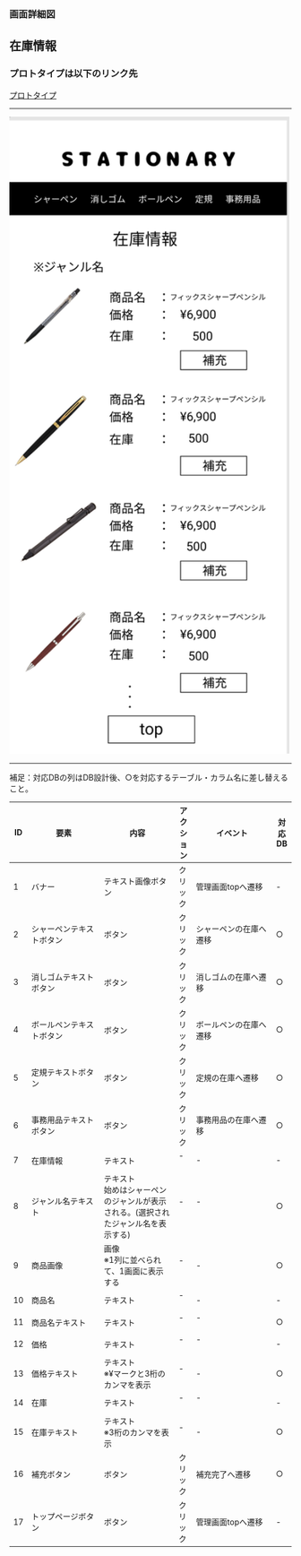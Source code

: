 ### 画面詳細図
## 在庫情報
### プロトタイプは以下のリンク先
[プロトタイプ](https://www.figma.com/file/YN8g4ahM3raStzCZMDXhNA/stationary?node-id=1%3A2)
*****
<img src="img/在庫情報.png" width="500">

*****
補足：対応DBの列はDB設計後、○を対応するテーブル・カラム名に差し替えること。

| ID | 要素 | 内容 | アクション | イベント | 対応DB |
|----|------|-----|------------|---------|-------|
|1   |バナー　　　　　　       |テキスト画像ボタン|クリック|管理画面topへ遷移　　　　|-|
|2   |シャーペンテキストボタン　|ボタン　　　　　　|クリック|シャーペンの在庫へ遷移　　|○|
|3   |消しゴムテキストボタン   |ボタン　　　　　　|クリック|消しゴムの在庫へ遷移　　　|○|
|4   |ボールペンテキストボタン |ボタン　　　　　　|クリック|ボールペンの在庫へ遷移　　|○|
|5   |定規テキストボタン       |ボタン　　　　　　|クリック|定規の在庫へ遷移　　　　　|○|
|6   |事務用品テキストボタン   |ボタン　　　　　　|クリック|事務用品の在庫へ遷移　　　|○|
|7   |在庫情報　　　　　       |テキスト　　　　　|-    　|-        　　　　　　　　|-|
|8   |ジャンル名テキスト　     |テキスト<br>始めはシャーペンのジャンルが表示される。(選択されたジャンル名を表示する)|-    　|-      　　　　　　　　　|○|
|9   |商品画像　　　　　       |画像<br>※1列に並べられて、1画面に表示する|-    　|-|○|
|10  |商品名　　　　　　       |テキスト　　　　　|-    　|-        　　　　　　　　|-|
|11  |商品名テキスト　　       |テキスト　　　　　|-    　|-      　　　　　　　　　|○|
|12  |価格　　　　　　　       |テキスト　　　　　|-    　|-      　　　　　　　　　|-|
|13  |価格テキスト　　　       |テキスト<br>※¥マークと3桁のカンマを表示|-    　|-  |○|
|14  |在庫　　　　　　　       |テキスト　　　　　|-    　|-      　　　　　　　　　|-|
|15  |在庫テキスト　           |テキスト<br>※3桁のカンマを表示|-    　|-      　　|○|
|16  |補充ボタン              |ボタン　　　　　　|クリック|補充完了へ遷移|○|
|17  |トップページボタン       |ボタン　　　　　　|クリック|管理画面topへ遷移|-|

